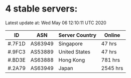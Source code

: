 # 4 stable servers:

Latest update at: Wed May 06 12:10:11 UTC 2020

| ID | ASN | Server Country | Online |
| -- | --- | -------------- | ------ |
| #.7F1D | AS63949 | Singapore | 47 hrs |
| #.9FC3 | AS53889 | United States | 47 hrs |
| #.BD3E | AS63888 | Hong Kong | 781 hrs |
| #.2A79 | AS63949 | Japan | 2545 hrs |


